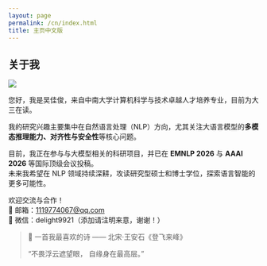 ```yaml
---
layout: page
permalink: /cn/index.html
title: 主页中文版
---
```


## 关于我

<img src="/images/jiajunwu.jpg.jpg" class="floatpic">

您好，我是吴佳俊，来自中南大学计算机科学与技术卓越人才培养专业，目前为大三在读。

我的研究兴趣主要集中在自然语言处理（NLP）方向，尤其关注大语言模型的**多模态推理能力、对齐性与安全性**等核心问题。

目前，我正在参与与大模型相关的科研项目，并已在 **EMNLP 2026** 与 **AAAI 2026** 等国际顶级会议投稿。  
未来我希望在 NLP 领域持续深耕，攻读研究型硕士和博士学位，探索语言智能的更多可能性。

欢迎交流与合作！  
📧 邮箱：1119774067@qq.com  
💬 微信：delight9921（添加请注明来意，谢谢！）


> 📖 一首我最喜欢的诗 —— 北宋·王安石《登飞来峰》
> 
>“不畏浮云遮望眼， 自缘身在最高层。”
